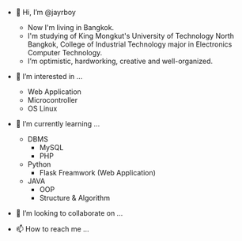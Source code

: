 - 👋 Hi, I’m @jayrboy
  - Now I'm living in Bangkok.
  - I'm studying of King Mongkut's University of Technology North Bangkok, College of Industrial Technology major in Electronics Computer Technology.
  - I’m optimistic, hardworking, creative and well-organized.


- 👀 I’m interested in ...
  - Web Application
  - Microcontroller
  - OS Linux


- 🌱 I’m currently learning ...
  - DBMS
    - MySQL
    - PHP
  - Python
    - Flask Freamwork (Web Application)
  - JAVA
    - OOP
    - Structure & Algorithm
- 💞️ I’m looking to collaborate on ...
- 📫 How to reach me ...

<!---
jayrboy/jayrboy is a ✨ special ✨ repository because its `README.md` (this file) appears on your GitHub profile.
You can click the Preview link to take a look at your changes.
--->
